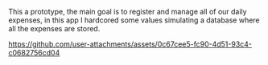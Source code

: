 This a prototype, the main goal is to register and manage
all of our daily expenses, in this app I hardcored some values
simulating a database where all the expenses are stored.




https://github.com/user-attachments/assets/0c67cee5-fc90-4d51-93c4-c0682756cd04

